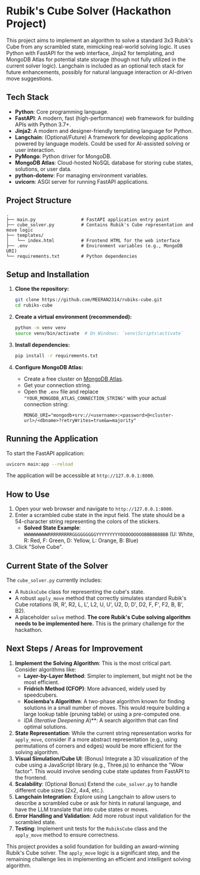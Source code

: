 # Rubik's Cube Solver (Hackathon Project)

This project aims to implement an algorithm to solve a standard 3x3 Rubik's Cube from any scrambled state, mimicking real-world solving logic. It uses Python with FastAPI for the web interface, Jinja2 for templating, and MongoDB Atlas for potential state storage (though not fully utilized in the current solver logic). Langchain is included as an optional tech stack for future enhancements, possibly for natural language interaction or AI-driven move suggestions.

## Tech Stack

*   **Python**: Core programming language.
*   **FastAPI**: A modern, fast (high-performance) web framework for building APIs with Python 3.7+.
*   **Jinja2**: A modern and designer-friendly templating language for Python.
*   **Langchain**: (Optional/Future) A framework for developing applications powered by language models. Could be used for AI-assisted solving or user interaction.
*   **PyMongo**: Python driver for MongoDB.
*   **MongoDB Atlas**: Cloud-hosted NoSQL database for storing cube states, solutions, or user data.
*   **python-dotenv**: For managing environment variables.
*   **uvicorn**: ASGI server for running FastAPI applications.

## Project Structure

```
.
├── main.py                 # FastAPI application entry point
├── cube_solver.py          # Contains Rubik's Cube representation and move logic
├── templates/
│   └── index.html          # Frontend HTML for the web interface
├── .env                    # Environment variables (e.g., MongoDB URI)
└── requirements.txt        # Python dependencies
```

## Setup and Installation

1.  **Clone the repository:**
    ```bash
    git clone https://github.com/MEERAN2314/rubiks-cube.git
    cd rubiks-cube
    ```

2.  **Create a virtual environment (recommended):**
    ```bash
    python -m venv venv
    source venv/bin/activate  # On Windows: `venv\Scripts\activate`
    ```

3.  **Install dependencies:**
    ```bash
    pip install -r requirements.txt
    ```

4.  **Configure MongoDB Atlas:**
    *   Create a free cluster on [MongoDB Atlas](https://cloud.mongodb.com/).
    *   Get your connection string.
    *   Open the `.env` file and replace `"YOUR_MONGODB_ATLAS_CONNECTION_STRING"` with your actual connection string:
        ```
        MONGO_URI="mongodb+srv://<username>:<password>@<cluster-url>/<dbname>?retryWrites=true&w=majority"
        ```

## Running the Application

To start the FastAPI application:

```bash
uvicorn main:app --reload
```

The application will be accessible at `http://127.0.0.1:8000`.

## How to Use

1.  Open your web browser and navigate to `http://127.0.0.1:8000`.
2.  Enter a scrambled cube state in the input field. The state should be a 54-character string representing the colors of the stickers.
    *   **Solved State Example**: `WWWWWWWWWRRRRRRRRRGGGGGGGGGYYYYYYYYYOOOOOOOOOBBBBBBBBB`
        (U: White, R: Red, F: Green, D: Yellow, L: Orange, B: Blue)
3.  Click "Solve Cube".

## Current State of the Solver

The `cube_solver.py` currently includes:
*   A `RubiksCube` class for representing the cube's state.
*   A robust `apply_move` method that correctly simulates standard Rubik's Cube rotations (R, R', R2, L, L', L2, U, U', U2, D, D', D2, F, F', F2, B, B', B2).
*   A placeholder `solve` method. **The core Rubik's Cube solving algorithm needs to be implemented here.** This is the primary challenge for the hackathon.

## Next Steps / Areas for Improvement

1.  **Implement the Solving Algorithm**: This is the most critical part. Consider algorithms like:
    *   **Layer-by-Layer Method**: Simpler to implement, but might not be the most efficient.
    *   **Fridrich Method (CFOP)**: More advanced, widely used by speedcubers.
    *   **Kociemba's Algorithm**: A two-phase algorithm known for finding solutions in a small number of moves. This would require building a large lookup table (pruning table) or using a pre-computed one.
    *   **IDA* (Iterative Deepening A*)**: A search algorithm that can find optimal solutions.
2.  **State Representation**: While the current string representation works for `apply_move`, consider if a more abstract representation (e.g., using permutations of corners and edges) would be more efficient for the solving algorithm.
3.  **Visual Simulation/Cube UI**: (Bonus) Integrate a 3D visualization of the cube using a JavaScript library (e.g., Three.js) to enhance the "Wow factor". This would involve sending cube state updates from FastAPI to the frontend.
4.  **Scalability**: (Optional Bonus) Extend the `cube_solver.py` to handle different cube sizes (2x2, 4x4, etc.).
5.  **Langchain Integration**: Explore using Langchain to allow users to describe a scrambled cube or ask for hints in natural language, and have the LLM translate that into cube states or moves.
6.  **Error Handling and Validation**: Add more robust input validation for the scrambled state.
7.  **Testing**: Implement unit tests for the `RubiksCube` class and the `apply_move` method to ensure correctness.

This project provides a solid foundation for building an award-winning Rubik's Cube solver. The `apply_move` logic is a significant step, and the remaining challenge lies in implementing an efficient and intelligent solving algorithm.
